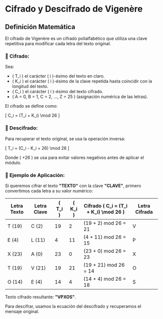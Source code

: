 # Cifrado y Descifrado de Vigenère

## Definición Matemática

El cifrado de Vigenère es un cifrado polialfabético que utiliza una clave repetitiva para modificar cada letra del texto original.

### 🔹 Cifrado:
Sea:
- \( T_i \) el carácter \( i \)-ésimo del texto en claro.
- \( K_i \) el carácter \( i \)-ésimo de la clave repetida hasta coincidir con la longitud del texto.
- \( C_i \) el carácter \( i \)-ésimo del texto cifrado.
- \( A = 0, B = 1, C = 2, ..., Z = 25 \) (asignación numérica de las letras).

El cifrado se define como:

\[
C_i = (T_i + K_i) \mod 26
\]

### 🔹 Descifrado:
Para recuperar el texto original, se usa la operación inversa:

\[
T_i = (C_i - K_i + 26) \mod 26
\]

Donde \( +26 \) se usa para evitar valores negativos antes de aplicar el módulo.

### 🔹 Ejemplo de Aplicación:
Si queremos cifrar el texto **"TEXTO"** con la clave **"CLAVE"**, primero convertimos cada letra a su valor numérico:

| Letra Texto | Letra Clave | \( T_i \) | \( K_i \) | Cifrado \( C_i = (T_i + K_i) \mod 26 \) | Letra Cifrada |
|-------------|------------|-----------|-----------|----------------------------------|---------------|
| T (19)      | C (2)      | 19        | 2         | (19 + 2) mod 26 = 21            | V             |
| E (4)       | L (11)     | 4         | 11        | (4 + 11) mod 26 = 15            | P             |
| X (23)      | A (0)      | 23        | 0         | (23 + 0) mod 26 = 23            | X             |
| T (19)      | V (21)     | 19        | 21        | (19 + 21) mod 26 = 14           | O             |
| O (14)      | E (4)      | 14        | 4         | (14 + 4) mod 26 = 18            | S             |

Texto cifrado resultante: **"VPXOS"**.

Para descifrar, usamos la ecuación del descifrado y recuperamos el mensaje original.
